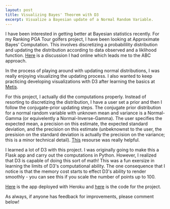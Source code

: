 ```yaml
---
layout: post
title: Visualizing Bayes' Theorem with D3
excerpt: Visualize a Bayesian update of a Normal Random Variable.
---
```



I have been interested in getting better at Bayesian statistics recently. For my Ranking PGA Tour golfers project, I have been looking at Approximate Bayes' Computation. This involves discretizing a probabilility distribution and updating the distribution according to data observed and a liklihood function. [Here](http://stats.stackexchange.com/questions/237862/bayesian-update-for-two-normal-random-variables-following-one-observation-of-dif) is a discussion I had online which leads me to the ABC approach.

In the process of playing around with updating normal distributions, I was really enjoying visualizing the updating process. I also wanted to keep practicing developing visualizations with D3 after learning the basics at [Metis](http://www.thisismetis.com/).

For this project, I actually did the computations properly. Instead of resorting to discretizing the distribution, I have a user set a prior and then I follow the conjugate-prior updating steps. The conjugate prior distribution for a normal random variable with unknown mean and variance is a Normal-Gamma (or equivelently a Normal-Inverse-Gamma). The user specifies the expected mean, a precision on this estimate, the expected standard deviation, and the precision on this estimate (unbeknownst to the user, the presision on the standard deviation is actually the precision on the variance; this is a minor technical detail). [This](http://webuser.bus.umich.edu/plenk/Bam2%20Short.pdf) resourse was really helpful.

I learned a lot of D3 with this project. I was originally going to make this a Flask app and carry out the computations in Python. However, I realized that D3 is capable of doing this sort of math! This was a fun exersize in learning the limits of D3's computational ability. The one consequence that I notice is that the memory cost starts to effect D3's ability to render smoothly - you can see this if you scale the number of points up to 100.

[Here](https://bayes-app.herokuapp.com/) is the app deployed with Heroku and [here](https://github.com/adamwlev/Bayes-App) is the code for the project.

As always, if anyone has feedback for improvements, please comment below!